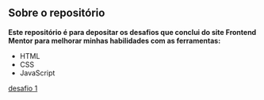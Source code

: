 ## Sobre o repositório

**Este repositório é para depositar os desafios que conclui do site Frontend Mentor para melhorar minhas habilidades com as ferramentas:**

- HTML
- CSS
- JavaScript

<a href="https://vinicius-pereira-souza.github.io/challenges-frontend-mentor/newbie/html-css/01-stats-preview-card-component-main/">desafio 1</a>
